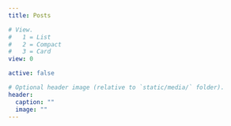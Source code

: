 ```yaml
---
title: Posts

# View.
#   1 = List
#   2 = Compact
#   3 = Card
view: 0

active: false

# Optional header image (relative to `static/media/` folder).
header:
  caption: ""
  image: ""
---
```

